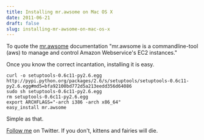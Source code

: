 ```yaml
---
title: Installing mr.awsome on Mac OS X
date: 2011-06-21
draft: false
slug: installing-mr-awsome-on-mac-os-x
---
```


To quote the [mr.awsome](https://github.com/fschulze/mr.awsome) documentation "mr.awsome is a commandline-tool (aws) to manage and control Amazon Webservice's EC2 instances."

Once you know the correct incantation, installing it is easy.

~~~ shell
curl -o setuptools-0.6c11-py2.6.egg http://pypi.python.org/packages/2.6/s/setuptools/setuptools-0.6c11-py2.6.egg#md5=bfa92100bd772d5a213eedd356d64086
sudo sh setuptools-0.6c11-py2.6.egg
rm setuptools-0.6c11-py2.6.egg
export ARCHFLAGS="-arch i386 -arch x86_64"
easy_install mr.awsome
~~~

Simple as that.

[Follow me](http://twitter.com/davidltaylor) on Twitter. If you don't, kittens and fairies will die.
